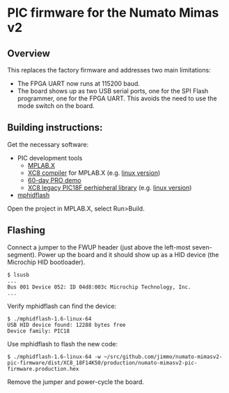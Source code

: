 # PIC firmware for the Numato Mimas v2

## Overview

This replaces the factory firmware and addresses two main limitations:

- The FPGA UART now runs at 115200 baud.
- The board shows up as two USB serial ports, one for the SPI Flash programmer, one for the FPGA UART. This avoids the need to use the mode switch on the board.

## Building instructions:

Get the necessary software:

- PIC development tools
  - [MPLAB.X](http://microchip.com/mplabx)
  - [XC8 compiler](http://www.microchip.com/mplab/compilers) for MPLAB.X  (e.g. [linux version](http://www.microchip.com/mplabxc8linux))
  - [60-day PRO demo](http://www.microchip.com/xcdemo/GetDemoLicense.aspx)
  - [XC8 legacy PIC18F perhipheral library](http://www.microchip.com/mplab/compilers)  (e.g. [linux version](http://www.microchip.com/mymicrochip/filehandler.aspx?ddocname=en574970))
- [mphidflash](https://code.google.com/archive/p/mphidflash/)

Open the project in MPLAB.X, select Run>Build.

## Flashing

Connect a jumper to the FWUP header (just above the left-most seven-segment). Power up the board and it should show up as a HID device (the Microchip HID bootloader).

```
$ lsusb
...
Bus 001 Device 052: ID 04d8:003c Microchip Technology, Inc.
...
```

Verify mphidflash can find the device:

```
$ ./mphidflash-1.6-linux-64
USB HID device found: 12288 bytes free
Device family: PIC18
```

Use mphidflash to flash the new code:

```
$ ./mphidflash-1.6-linux-64 -w ~/src/github.com/jimmo/numato-mimasv2-pic-firmware/dist/XC8_18F14K50/production/numato-mimasv2-pic-firmware.production.hex
```

Remove the jumper and power-cycle the board.
